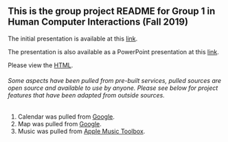 ## This is the group project README for Group 1 in Human Computer Interactions (Fall 2019) 

The initial presentation is available at this [link](https://github.com/apape97/P1.GroupID/blob/master/HCI%20Project.pdf). 

The presentation is also available as a PowerPoint presentation at this [link](https://texastechuniversity-my.sharepoint.com/:p:/g/personal/aaron_arnold_ttu_edu/EatX6RA2JcdIq4LYE9T27tYBcHKxCIjDdOKjVnREXZwKfQ?e=BPe1ch). 

Please view the [HTML](https://github.com/apape97/P1.1/blob/master/AaronCode/index.html). 


###### Some aspects have been pulled from pre-built services, pulled sources are open source and available to use by anyone. Please see below for project features that have been adapted from outside sources. 

1. Calendar was pulled from [Google](https://calendar.google.com/calendar/r). 
2. Map was pulled from [Google](https://www.google.com/maps). 
3. Music was pulled from [Apple Music Toolbox](https://tools.applemusic.com/en-us?country=us). 
